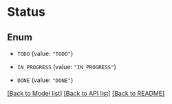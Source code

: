 # Status

## Enum


* `TODO` (value: `"TODO"`)

* `IN_PROGRESS` (value: `"IN_PROGRESS"`)

* `DONE` (value: `"DONE"`)


[[Back to Model list]](../README.md#documentation-for-models) [[Back to API list]](../README.md#documentation-for-api-endpoints) [[Back to README]](../README.md)


